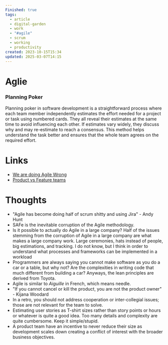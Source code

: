 ```yaml
---
Finished: true
tags:
  - article
  - digital-garden
  - work
  - "#agile"
  - scrum
  - working
  - productivity
created: 2023-10-15T15:34
updated: 2025-03-07T14:15
---
```



# Aglie




### Planning Poker
Planning poker in software development is a straightforward process where each team member independently estimates the effort needed for a project or task using numbered cards. They all reveal their estimates at the same time to avoid influencing each other. If estimates vary widely, they discuss why and may re-estimate to reach a consensus. This method helps understand the task better and ensures that the whole team agrees on the required effort.

# Links
- [We are doing Agile Wrong](https://www.youtube.com/watch?v=9K20e7jlQPA&ab_channel=NoBoilerplate) 
- [Product vs Feature teams](https://www.svpg.com/product-vs-feature-teams/)

# Thoughts 
- "Agile has become doing half of scrum shitty and using Jira" - Andy Hunt
- SAFe is the inevitable corruption of the Agile methodology. 
- Is it possible to actually do Agile in a large company? Half of the issues stemming from the corruption of Agile in a large company are what makes a large company work. Large ceremonies, hats instead of people, big estimations, and tracking. I do not know, but I think in order to understand what processes and frameworks can be implemented in a workload 
- Programmers are always saying you cannot make software as you do a car or a table, but why not? Are the complexities in writing code that much different from building a car? Anyways, the lean principles are derived from Toyota.
- Agile is similar to *Aiguille* in French, which means needle.
- "If you cannot cancel or kill the product, you are not the product owner" - Kijana Woodard
- In a retro, you should not address cooperation or inter-collegial issues; those are not relevant for the team to solve.  
- Estimating user stories as T-shirt sizes rather than story points or hours or whatever is quite a good idea. Too many details and complexity are quite cumbersome. Keep it simple/stupid. 
- A product team have an incentive to never reduce their size as development scales down creating a conflict of interest with the broader business objectives. 